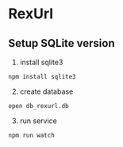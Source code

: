 # RexUrl

## Setup SQLite version
1. install sqlite3
```
npm install sqlite3
```
2. create database
```
open db_rexurl.db
```
3. run service
```
npm run watch
```

